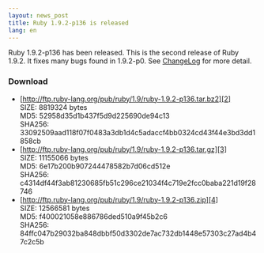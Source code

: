 ```yaml
---
layout: news_post
title: Ruby 1.9.2-p136 is released
lang: en
---
```


Ruby 1.9.2-p136 has been released. 
This is the second release of Ruby 1.9.2. It fixes many bugs found in
1.9.2-p0. See [ChangeLog][1] for more detail.

### Download

* [http://ftp.ruby-lang.org/pub/ruby/1.9/ruby-1.9.2-p136.tar.bz2][2]<br />
  SIZE: 8819324 bytes<br />
  MD5: 52958d35d1b437f5d9d225690de94c13<br />
  SHA256: 33092509aad118f07f0483a3db1d4c5adaccf4bb0324cd43f44e3bd3dd1858cb
* [http://ftp.ruby-lang.org/pub/ruby/1.9/ruby-1.9.2-p136.tar.gz][3]<br />
  SIZE: 11155066 bytes<br />
  MD5: 6e17b200b907244478582b7d06cd512e<br />
  SHA256: c4314df44f3ab81230685fb51c296ce21034f4c719e2fcc0baba221d19f28746
* [http://ftp.ruby-lang.org/pub/ruby/1.9/ruby-1.9.2-p136.zip][4]<br />
  SIZE: 12566581 bytes<br />
  MD5: f400021058e886786ded510a9f45b2c6<br />
  SHA256: 84ffc047b29032ba848dbbf50d3302de7ac732db1448e57303c27ad4b47c2c5b

[1]: http://svn.ruby-lang.org/repos/ruby/tags/v1_9_2_136/ChangeLog 
[2]: http://ftp.ruby-lang.org/pub/ruby/1.9/ruby-1.9.2-p136.tar.bz2 
[3]: http://ftp.ruby-lang.org/pub/ruby/1.9/ruby-1.9.2-p136.tar.gz 
[4]: http://ftp.ruby-lang.org/pub/ruby/1.9/ruby-1.9.2-p136.zip 
